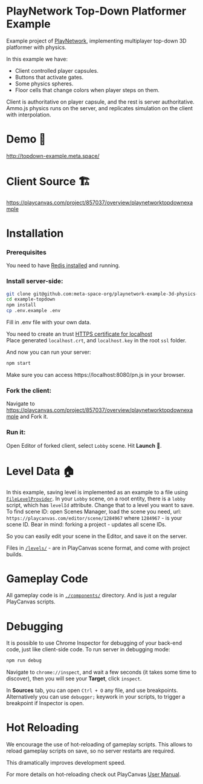 # PlayNetwork Top-Down Platformer Example

Example project of [PlayNetwork](https://github.com/meta-space-org/playnetwork), implementing multiplayer top-down 3D platformer with physics.

In this example we have:
- Client controlled player capsules.
- Buttons that activate gates.
- Some physics spheres.
- Floor cells that change colors when player steps on them.

Client is authoritative on player capsule, and the rest is server authoritative. Ammo.js physics runs on the server, and replicates simulation on the client with interpolation.

# Demo 🚀

http://topdown-example.meta.space/

# Client Source 🏗

https://playcanvas.com/project/857037/overview/playnetworktopdownexample

# Installation

### Prerequisites

You need to have [Redis installed](https://redis.io/docs/getting-started/installation/) and running.

### Install server-side:

```bash
git clone git@github.com:meta-space-org/playnetwork-example-3d-physics-topdown.git ./example-topdown
cd example-topdown
npm install
cp .env.example .env
```

Fill in .env file with your own data.

You need to create an trust [HTTPS certificate for localhost](https://gist.github.com/cecilemuller/9492b848eb8fe46d462abeb26656c4f8)<br />
Place generated `localhost.crt`, and `localhost.key` in the root `ssl` folder.

And now you can run your server:

```bash
npm start
```

Make sure you can access https://localhost:8080/pn.js in your browser.

### Fork the client:

Navigate to https://playcanvas.com/project/857037/overview/playnetworktopdownexample and Fork it.

### Run it:

Open Editor of forked client, select `Lobby` scene. Hit **Launch** 🚀.

# Level Data 🏠

In this example, saving level is implemented as an example to a file using [`FileLevelProvider`](./file-level-provider.js). In your `Lobby` scene, on a root entity, there is a `lobby` script, which has `levelId` attribute. Change that to a level you want to save. To find scene ID: open Scenes Manager, load the scene you need, url: `https://playcanvas.com/editor/scene/1284967` where `1284967` - is your scene ID. Bear in mind: forking a project - updates all scene IDs.

So you can easily edit your scene in the Editor, and save it on the server.

Files in [`/levels/`](./levels/) - are in PlayCanvas scene format, and come with project builds.

# Gameplay Code

All gameplay code is in [`./components/`](./components/) directory. And is just a regular PlayCanvas scripts.

# Debugging

It is possible to use Chrome Inspector for debugging of your back-end code, just like client-side code. To run server in debugging mode:

```bash
npm run debug
```

Navigate to `chrome://inspect`, and wait a few seconds (it takes some time to discover), then you will see your **Target**, click `inspect`.

In **Sources** tab, you can open `Ctrl + O` any file, and use breakpoints. Alternatively you can use `debugger;` keywork in your scripts, to trigger a breakpoint if Inspector is open.

# Hot Reloading

We encourage the use of hot-reloading of gameplay scripts. This allows to reload gameplay scripts on save, so no server restarts are required.

This dramatically improves development speed.

For more details on hot-reloading check out PlayCanvas [User Manual](https://developer.playcanvas.com/en/user-manual/scripting/hot-reloading/).
